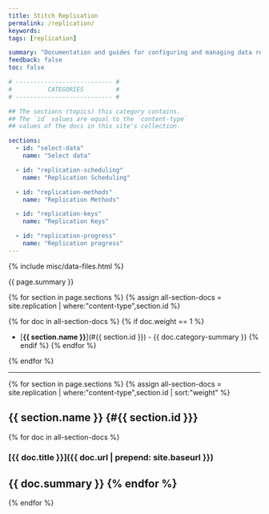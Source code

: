 ```yaml
---
title: Stitch Replication
permalink: /replication/
keywords: 
tags: [replication]

summary: "Documentation and guides for configuring and managing data replication for your Stitch integrations."
feedback: false
toc: false

# --------------------------- #
#          CATEGORIES         #
# --------------------------- #

## The sections (topics) this category contains.
## The `id` values are equal to the `content-type`
## values of the docs in this site's collection.

sections:
  - id: "select-data"
    name: "Select data"

  - id: "replication-scheduling"
    name: "Replication Scheduling"

  - id: "replication-methods"
    name: "Replication Methods"

  - id: "replication-keys"
    name: "Replication Keys"

  - id: "replication-progress"
    name: "Replication progress"
---
```

{% include misc/data-files.html %}

{{ page.summary }}

{% for section in page.sections %}
{% assign all-section-docs = site.replication | where:"content-type",section.id %}

{% for doc in all-section-docs %}
{% if doc.weight == 1 %}
- [**{{ section.name }}**](#{{ section.id }}) - {{ doc.category-summary }}
{% endif %}
{% endfor %}

{% endfor %}

---

{% for section in page.sections %}
{% assign all-section-docs = site.replication | where:"content-type",section.id | sort:"weight" %}

## {{ section.name }} {#{{ section.id }}}

{% for doc in all-section-docs %}
### [{{ doc.title }}]({{ doc.url | prepend: site.baseurl }})

{{ doc.summary }}
{% endfor %}
---
{% endfor %}